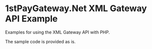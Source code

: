 1stPayGateway.Net XML Gateway API Example
==================
Examples for using the XML Gateway API with PHP.

The sample code is provided as is.